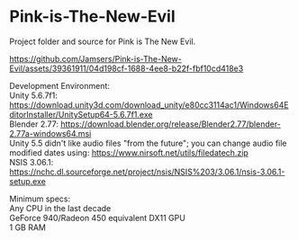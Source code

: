 # Pink-is-The-New-Evil
Project folder and source for Pink is The New Evil.  

https://github.com/Jamsers/Pink-is-The-New-Evil/assets/39361911/04d198cf-1688-4ee8-b22f-fbf10cd418e3

Development Environment:  
Unity 5.6.7f1: https://download.unity3d.com/download_unity/e80cc3114ac1/Windows64EditorInstaller/UnitySetup64-5.6.7f1.exe  
Blender 2.77: https://download.blender.org/release/Blender2.77/blender-2.77a-windows64.msi  
Unity 5.5 didn't like audio files "from the future"; you can change audio file modified dates using: https://www.nirsoft.net/utils/filedatech.zip  
NSIS 3.06.1: https://nchc.dl.sourceforge.net/project/nsis/NSIS%203/3.06.1/nsis-3.06.1-setup.exe
  
Minimum specs:  
Any CPU in the last decade  
GeForce 940/Radeon 450 equivalent DX11 GPU  
1 GB RAM  
